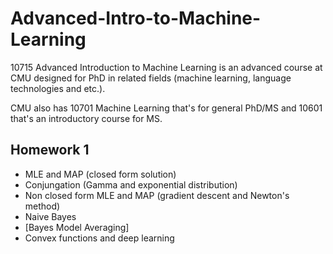 # Advanced-Intro-to-Machine-Learning
10715 Advanced Introduction to Machine Learning is an advanced course at CMU designed for PhD in related fields (machine learning, language technologies and etc.). 

CMU also has 10701 Machine Learning that's for general PhD/MS and 10601 that's an introductory course for MS.

## Homework 1
* MLE and MAP (closed form solution)
* Conjungation (Gamma and exponential distribution)
* Non closed form MLE and MAP (gradient descent and Newton's method)
* Naive Bayes
* [Bayes Model Averaging]
* Convex functions and deep learning